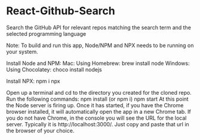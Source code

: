 # React-Github-Search
Search the GitHub API for relevant repos matching the search term and the selected programming language

Note: To build and run this app, Node/NPM and NPX needs to be running on your system. 

Install Node and NPM: 
  Mac: 
    Using Homebrew: brew install node
  Windows:
    Using Chocolatey: choco install nodejs

Install NPX:
  npm i npx
  

Open up a terminal and cd to the directory you created for the cloned repo.
Run the following commands:
npm install (or npm i)
npm start
At this point the Node server is firing up. Once it has started, if you have the Chrome browser installed, it will automatically open the app in a new Chrome tab. If you do not have Chrome, in the console you will see the URL for the local server. Typically it is http://localhost:3000/. Just copy and paste that url in the browser of your choice.
